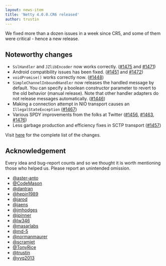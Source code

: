 ```yaml
---
layout: news-item
title: 'Netty 4.0.0.CR6 released'
author: trustin
---
```


We fixed more than a dozen issues in a week since CR5, and some of them were critical - hence a new release.

## Noteworthy changes

* `SslHandler` and `JZlibEncoder` now works correctly. ([#1475] and [#1471])
* Android compatibility issues has been fixed. ([#1451] and [#1472])
* `voidPromise()` works correctly now. ([#1448])
* `SimpleChannelInboundHandler` now releases the handled message by default. You can specify a boolean constructor parameter to revert to the old behavior (manual release).  Note that other handler adapters do not release messages automatically. ([#1446])
* Making a connection attempt in NIO transport causes an `IllegalStateException` ([#1467])
* Various SPDY improvements from the folks at Twitter ([#1456], [#1463], [#1476])
* Less garbage production and efficiency fixes in SCTP transport ([#1457])

Visit [here](https://github.com/netty/netty/issues?q=milestone%3A4.0.0.CR6) for the complete list of the changes.

## Acknowledgement

Every idea and bug-report counts and so we thought it is worth mentioning those who helped us. Please report an unintended omission.

* [@aster-anto](https://github.com/aster-anto)
* [@CodeMason](https://github.com/CodeMason)
* [@dantran](https://github.com/dantran)
* [@hepin1989](https://github.com/hepin1989)
* [@jarod](https://github.com/jarod)
* [@jaens](https://github.com/jaens)
* [@jmhodges](https://github.com/jmhodges)
* [@jpinner](https://github.com/jpinner)
* [@lw346](https://github.com/lw346)
* [@masarlabs](https://github.com/masarlabs)
* [@md-5](https://github.com/md-5)
* [@normanmaurer](https://github.com/normanmaurer)
* [@scramjet](https://github.com/scramjet)
* [@TonyRice](https://github.com/TonyRice)
* [@trustin](https://github.com/trustin)
* [@yyq2013](https://github.com/yyq2013)

[#1446]: https://github.com/netty/netty/issues/1446
[#1448]: https://github.com/netty/netty/issues/1448
[#1451]: https://github.com/netty/netty/issues/1451
[#1456]: https://github.com/netty/netty/issues/1456
[#1457]: https://github.com/netty/netty/issues/1457
[#1463]: https://github.com/netty/netty/issues/1463
[#1467]: https://github.com/netty/netty/issues/1467
[#1471]: https://github.com/netty/netty/issues/1471
[#1472]: https://github.com/netty/netty/issues/1472
[#1475]: https://github.com/netty/netty/issues/1475
[#1476]: https://github.com/netty/netty/issues/1476

